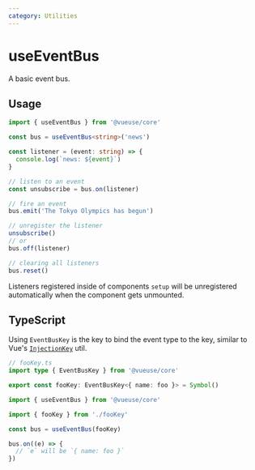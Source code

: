 ```yaml
---
category: Utilities
---
```


# useEventBus

A basic event bus.

## Usage

```ts
import { useEventBus } from '@vueuse/core'

const bus = useEventBus<string>('news')

const listener = (event: string) => {
  console.log(`news: ${event}`)
}

// listen to an event
const unsubscribe = bus.on(listener)

// fire an event
bus.emit('The Tokyo Olympics has begun')

// unregister the listener
unsubscribe()
// or
bus.off(listener)

// clearing all listeners
bus.reset()
```

Listeners registered inside of components `setup` will be unregistered automatically when the component gets unmounted.

## TypeScript

Using `EventBusKey` is the key to bind the event type to the key, similar to Vue's [`InjectionKey`](https://antfu.me/notes#typed-provide-and-inject-in-vue) util.

```ts
// fooKey.ts
import type { EventBusKey } from '@vueuse/core'

export const fooKey: EventBusKey<{ name: foo }> = Symbol()
```

```ts
import { useEventBus } from '@vueuse/core'

import { fooKey } from './fooKey'

const bus = useEventBus(fooKey)

bus.on((e) => {
  // `e` will be `{ name: foo }`
})
```
